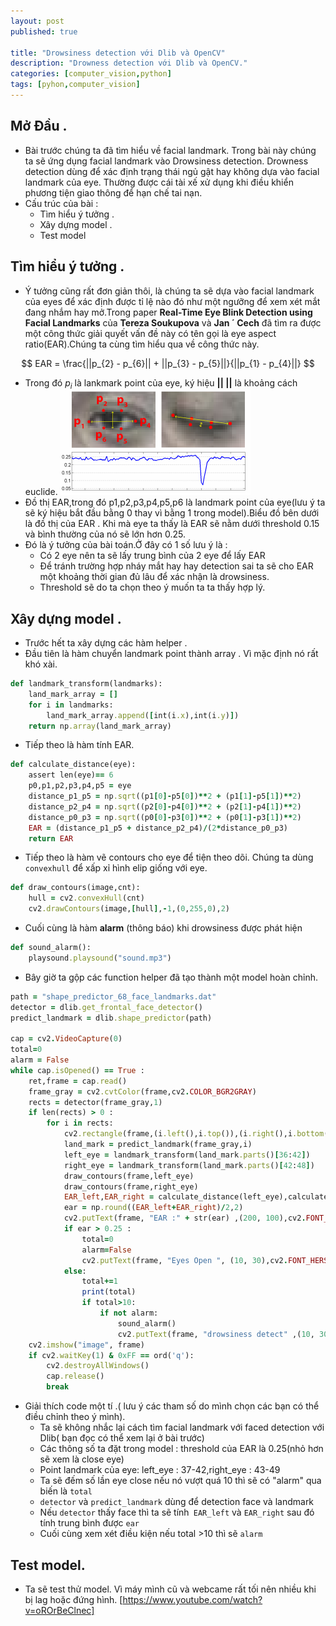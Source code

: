 ```yaml
---
layout: post
published: true

title: "Drowsiness detection với Dlib và OpenCV"
description: "Drowness detection với Dlib và OpenCV."
categories: [computer_vision,python]
tags: [pyhon,computer_vision]
---
```

## Mở Đầu .
* Bài trước chúng ta đã tìm hiểu về facial landmark. Trong bài này chúng ta sẽ ứng dụng facial landmark vào Drowsiness detection. Drowness detection
dùng để xác định trạng thái ngủ gật hay không dựa vào facial landmark của eye. Thường được cái tài xế xử dụng khi điều khiển phương tiện giao
thông để hạn chế tai nạn.
* Cấu trúc của bài :
  * Tìm hiểu ý tưởng .
  * Xây dựng model .
  * Test model
  
## Tìm hiểu ý tưởng .
* Ý tưởng cũng rất đơn giản thôi, là chúng ta sẽ dựa vào facial landmark của eyes để xác định được tỉ lệ nào đó như một ngưỡng để xem xét
mắt đang nhắm hay mở.Trong paper **Real-Time Eye Blink Detection using Facial Landmarks** của **Tereza Soukupova** và **Jan ´ Cech** đã
tìm ra được một công thức giải quyết vấn đề này có tên gọi là eye aspect ratio(EAR).Chúng ta cùng tìm hiểu qua về công thức này.

$$
EAR =  \frac{||p_{2} - p_{6}|| + ||p_{3} - p_{5}||}{||p_{1} - p_{4}||}
$$

   * Trong đó $p_{i}$ là lankmark point của eye, ký hiệu **|| ||** là khoảng cách euclide.
![drowsiness1](/assets/images/drowness1.jpg)
* Đồ thị EAR,trong đó p1,p2,p3,p4,p5,p6 là landmark point của eye(lưu ý ta sẽ ký hiệu bắt đầu bằng 0 thay vì bằng 1 trong model).Biểu đồ bên dưới là đồ thị của EAR . Khi mà eye ta thấy là EAR sẽ nằm dưới threshold 0.15 và bình thường của nó sẽ lớn hơn 0.25. 
* Đó là ý tưởng của bài toán.Ở đây có 1 số lưu ý là :
   * Có 2 eye nên ta sẽ lấy trung bình của 2 eye để lấy EAR
   * Để tránh trường hợp nháy mắt hay hay detection sai ta sẽ cho EAR một khoảng thời gian đủ lâu để xác nhận là drowsiness.
   * Threshold sẽ do ta chọn theo ý muốn ta ta thấy hợp lý.

## Xây dựng model .
* Trước hết ta xây dựng các hàm helper .
* Đầu tiên là hàm chuyển landmark point thành array . Vì mặc định nó rất khó xài.
~~~ ruby
def landmark_transform(landmarks):
    land_mark_array = []
    for i in landmarks:
        land_mark_array.append([int(i.x),int(i.y)])
    return np.array(land_mark_array)
~~~
* Tiếp theo là hàm tính EAR.
~~~ ruby
def calculate_distance(eye):
    assert len(eye)== 6
    p0,p1,p2,p3,p4,p5 = eye
    distance_p1_p5 = np.sqrt((p1[0]-p5[0])**2 + (p1[1]-p5[1])**2)
    distance_p2_p4 = np.sqrt((p2[0]-p4[0])**2 + (p2[1]-p4[1])**2)
    distance_p0_p3 = np.sqrt((p0[0]-p3[0])**2 + (p0[1]-p3[1])**2)
    EAR = (distance_p1_p5 + distance_p2_p4)/(2*distance_p0_p3)
    return EAR
~~~
* Tiếp theo là hàm vẽ contours cho eye để tiện theo dõi. Chúng ta dùng `convexhull` để xấp xỉ hình elip giống với eye.
~~~ ruby
def draw_contours(image,cnt):
    hull = cv2.convexHull(cnt)
    cv2.drawContours(image,[hull],-1,(0,255,0),2)
~~~ 
* Cuối cùng là hàm **alarm** (thông báo) khi drowsiness được phát hiện
~~~ ruby
def sound_alarm():
    playsound.playsound("sound.mp3")
~~~
* Bây giờ ta gộp các function helper đã tạo thành một model hoàn chỉnh.

~~~ ruby
path = "shape_predictor_68_face_landmarks.dat"
detector = dlib.get_frontal_face_detector()
predict_landmark = dlib.shape_predictor(path)

cap = cv2.VideoCapture(0)
total=0
alarm = False
while cap.isOpened() == True :
    ret,frame = cap.read()
    frame_gray = cv2.cvtColor(frame,cv2.COLOR_BGR2GRAY)
    rects = detector(frame_gray,1)
    if len(rects) > 0 :
        for i in rects:
            cv2.rectangle(frame,(i.left(),i.top()),(i.right(),i.bottom()),(0,255,0),2)
            land_mark = predict_landmark(frame_gray,i)
            left_eye = landmark_transform(land_mark.parts()[36:42])
            right_eye = landmark_transform(land_mark.parts()[42:48])
            draw_contours(frame,left_eye)
            draw_contours(frame,right_eye)
            EAR_left,EAR_right = calculate_distance(left_eye),calculate_distance(right_eye)
            ear = np.round((EAR_left+EAR_right)/2,2)
            cv2.putText(frame, "EAR :" + str(ear) ,(200, 100),cv2.FONT_HERSHEY_SIMPLEX, 1.7, (0, 255, 0), 2)
            if ear > 0.25 :
                total=0
                alarm=False
                cv2.putText(frame, "Eyes Open ", (10, 30),cv2.FONT_HERSHEY_SIMPLEX, 1.2, (0,255, 0 ), 2)
            else:
                total+=1
                print(total)
                if total>10:
                    if not alarm:
                        sound_alarm()
                        cv2.putText(frame, "drowsiness detect" ,(10, 30),cv2.FONT_HERSHEY_SIMPLEX, 1.2, (0, 255, 0), 2)
    cv2.imshow("image", frame)
    if cv2.waitKey(1) & 0xFF == ord('q'):
        cv2.destroyAllWindows()
        cap.release()
        break               
~~~

* Giải thích code một tí .( lưu ý các tham số do mình chọn các bạn có thể điều chỉnh theo ý mình).
  * Ta sẽ không nhắc lại cách tìm facial landmark với faced detection với Dlib( bạn đọc có thể xem lại ở bài trước)
  * Các thông số ta đặt trong model : threshold của EAR là 0.25(nhỏ hơn sẽ xem là close eye)
  * Point landmark của eye: left_eye : 37-42,right_eye : 43-49
  * Ta sẽ đếm số lần eye close nếu nó vượt quá 10 thì sẽ có "alarm" qua biến là `total`
  * `detector` và `predict_landmark` dùng để detection face và landmark
  * Nếu `detector` thấy face thì ta sẽ tính` EAR_left` và `EAR_right` sau đó tính trung bình được `ear`
  * Cuối cùng xem xét điều kiện nếu total >10 thì sẽ `alarm`

## Test model.
* Ta sẽ test thử model. Vì máy mình cũ và webcame rất tối nên nhiều khi bị lag hoặc đứng hình.
[https://www.youtube.com/watch?v=oROrBeClnec]
<div class="x-frame video" data-video="https://www.youtube.com/watch?v=oROrBeClnec"> </div>

